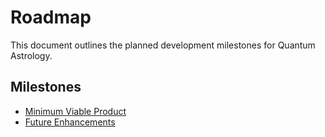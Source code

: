 # Roadmap

This document outlines the planned development milestones for Quantum Astrology.

## Milestones

- [Minimum Viable Product](roadmaps/mvp.md)
- [Future Enhancements](roadmaps/future.md)
